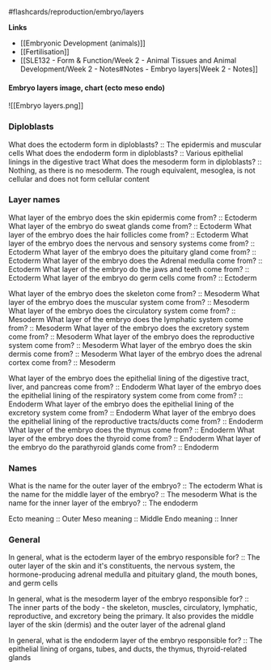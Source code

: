 #flashcards/reproduction/embryo/layers

**Links**
- [[Embryonic Development (animals)]]
- [[Fertilisation]]
- [[SLE132 - Form & Function/Week 2 - Animal Tissues and Animal Development/Week 2 - Notes#Notes - Embryo layers|Week 2 - Notes]]

#### Embryo layers image, chart (ecto meso endo)
![[Embryo layers.png]]

### Diploblasts
What does the ectoderm form in diploblasts? :: The epidermis and muscular cells
What does the endoderm form in diploblasts? :: Various epithelial linings in the digestive tract
What does the mesoderm form in diploblasts? :: Nothing, as there is no mesoderm. The rough equivalent, mesoglea, is not cellular and does not form cellular content

### Layer names
What layer of the embryo does the skin epidermis come from? :: Ectoderm
What layer of the embryo do sweat glands come from? :: Ectoderm
What layer of the embryo does the hair follicles come from? :: Ectoderm
What layer of the embryo does the nervous and sensory systems come from? :: Ectoderm
What layer of the embryo does the pituitary gland come from? :: Ectoderm
What layer of the embryo does the Adrenal medulla come from? :: Ectoderm
What layer of the embryo do the jaws and teeth come from? :: Ectoderm
What layer of the embryo do germ cells come from? :: Ectoderm

What layer of the embryo does the skeleton come from? :: Mesoderm
What layer of the embryo does the muscular system come from? :: Mesoderm
What layer of the embryo does the circulatory system come from? :: Mesoderm
What layer of the embryo does the lymphatic system come from? :: Mesoderm
What layer of the embryo does the excretory system come from? :: Mesoderm
What layer of the embryo does the reproductive system come from? :: Mesoderm
What layer of the embryo does the skin dermis come from? :: Mesoderm
What layer of the embryo does the adrenal cortex come from? :: Mesoderm

What layer of the embryo does the epithelial lining of the digestive tract, liver, and pancreas come from? :: Endoderm
What layer of the embryo does the epithelial lining of the respiratory system come from come from? :: Endoderm
What layer of the embryo does the epithelial lining of the excretory system come from? :: Endoderm
What layer of the embryo does the epithelial lining of the reproductive tracts/ducts come from? :: Endoderm
What layer of the embryo does the thymus come from? :: Endoderm
What layer of the embryo does the thyroid come from? :: Endoderm
What layer of the embryo do the parathyroid glands come from? :: Endoderm

### Names
What is the name for the outer layer of the embryo? :: The ectoderm
What is the name for the middle layer of the embryo? :: The mesoderm
What is the name for the inner layer of the embryo? :: The endoderm

Ecto meaning :: Outer
Meso meaning :: Middle
Endo meaning :: Inner
### General
In general, what is the ectoderm layer of the embryo responsible for? :: The outer layer of the skin and it's constituents, the nervous system, the hormone-producing adrenal medulla and pituitary gland, the mouth bones, and germ cells

In general, what is the mesoderm layer of the embryo responsible for? :: The inner parts of the body - the skeleton, muscles, circulatory, lymphatic, reproductive, and excretory being the primary. It also provides the middle layer of the skin (dermis) and the outer layer of the adrenal gland

In general, what is the endoderm layer of the embryo responsible for? :: The epithelial lining of organs, tubes, and ducts, the thymus, thyroid-related glands